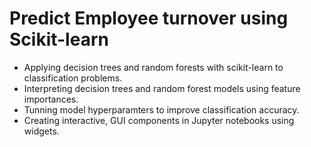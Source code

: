 # Predict Employee turnover using Scikit-learn

- Applying decision trees and random forests with scikit-learn to classification problems.
- Interpreting decision trees and random forest models using feature importances.
- Tunning model hyperparamters to improve classification accuracy.
- Creating interactive, GUI components in Jupyter notebooks using widgets.

